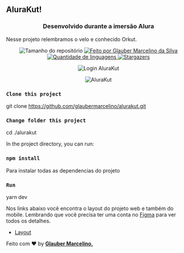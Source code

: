 ## AluraKut!

<h3 align="center">Desenvolvido durante a imersão Alura</h3>
<p>Nesse projeto relembramos o velo e conhecido Orkut.</p>

<p align="center">
  <img alt="Tamanho do repositório" src="https://img.shields.io/github/repo-size/glaubermarcelino/alurakut">
  
  <a href="https://www.instagram.com/mrglauber/">
	   <img alt="Feito por Glauber Marcelino da Silva" src="https://img.shields.io/badge/made%20by-Glauber%20Marcelino-%2304D361">
  </a>
  
  <a href="https://github.com/glaubermarcelino/ficaligado/search?l=typescript">
    <img alt="Quantidade de linguagens" src="https://img.shields.io/github/languages/count/glaubermarcelino/alurakut">
  </a>
  
  <a href="https://github.com/glaubermarcelino/ficaligado/stargazers">
    <img alt="Stargazers" src="https://img.shields.io/github/stars/glaubermarcelino/alurakut">
  </a>
</p>
<p align="center"> 
  <img src="https://github.com/glaubermarcelino/alurakut/blob/main/screens/login.png?raw=true" alt="Login AluraKut" /> 
</p>
<p align="center"> 
  <img src="https://github.com/glaubermarcelino/alurakut/blob/main/screens/alurakut.png?raw=true" alt="AluraKut" /> 
</p>


### `Clone this project`
git clone https://github.com/glaubermarcelino/alurakut.git

### `Change folder this project`
cd ./alurakut

In the project directory, you can run:

### `npm install`

Para instalar todas as dependencias do projeto

### `Run`
yarn dev

Nos links abaixo você encontra o layout do projeto web e também do mobile. Lembrando que você precisa ter uma conta no [Figma](http://figma.com/) para ver todos os detalhes.

- [Layout](https://www.figma.com/file/xHF0n0qxiE2rqjqAILiBUB/Alurakut?node-id=58%3A0)

Feito com ♥ by <strong><a href="https://www.linkedin.com/in/gtstecnologia/">Glauber Marcelino, </a></strong>

